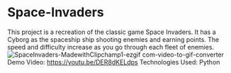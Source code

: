 # Space-Invaders
This project is a recreation of the classic game Space Invaders. It has a Cyborg as the spaceship ship shooting enemies and earning points. The speed and difficulty increase as you go through each fleet of enemies.
![SpaceInvaders-MadewithClipchamp1-ezgif com-video-to-gif-converter](https://github.com/AnsonLiang26/Space-Invaders/assets/97000123/38ae5f0a-69cb-4065-ab07-c1fca199be01)
Demo Video: https://youtu.be/DER8dKELdps
Technologies Used: Python
